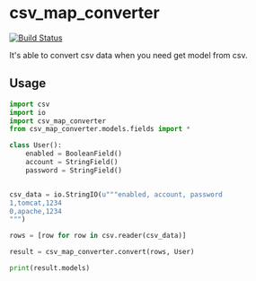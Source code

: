 csv_map_converter
=========================================================

[![Build Status](https://travis-ci.org/eHanlin/csv-map-converter.svg?branch=master)](https://travis-ci.org/eHanlin/csv-map-converter)

It's able to convert csv data when you need get model from csv.


## Usage

```py
import csv
import io
import csv_map_converter
from csv_map_converter.models.fields import *

class User():
    enabled = BooleanField()
    account = StringField()
    password = StringField()


csv_data = io.StringIO(u"""enabled, account, password
1,tomcat,1234
0,apache,1234
""")

rows = [row for row in csv.reader(csv_data)]

result = csv_map_converter.convert(rows, User)

print(result.models)
```


